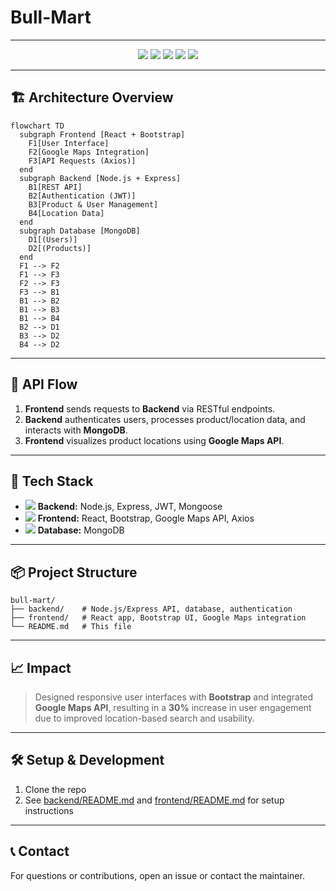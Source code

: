 # Bull-Mart

---

<p align="center">
  <img src="https://img.shields.io/badge/Node.js-Backend-green?logo=node.js" />
  <img src="https://img.shields.io/badge/React-Frontend-blue?logo=react" />
  <img src="https://img.shields.io/badge/Bootstrap-UI-purple?logo=bootstrap" />
  <img src="https://img.shields.io/badge/Google%20Maps-API-red?logo=googlemaps" />
  <img src="https://img.shields.io/badge/MongoDB-Database-brightgreen?logo=mongodb" />
</p>

---

## 🏗️ Architecture Overview

```mermaid
flowchart TD
  subgraph Frontend [React + Bootstrap]
    F1[User Interface]
    F2[Google Maps Integration]
    F3[API Requests (Axios)]
  end
  subgraph Backend [Node.js + Express]
    B1[REST API]
    B2[Authentication (JWT)]
    B3[Product & User Management]
    B4[Location Data]
  end
  subgraph Database [MongoDB]
    D1[(Users)]
    D2[(Products)]
  end
  F1 --> F2
  F1 --> F3
  F2 --> F3
  F3 --> B1
  B1 --> B2
  B1 --> B3
  B1 --> B4
  B2 --> D1
  B3 --> D2
  B4 --> D2
```

---

## 🔗 API Flow

1. **Frontend** sends requests to **Backend** via RESTful endpoints.
2. **Backend** authenticates users, processes product/location data, and interacts with **MongoDB**.
3. **Frontend** visualizes product locations using **Google Maps API**.

---

## 🚀 Tech Stack

- <img src="https://img.shields.io/badge/Node.js-Express-green?logo=node.js" /> **Backend:** Node.js, Express, JWT, Mongoose
- <img src="https://img.shields.io/badge/React-Bootstrap-blue?logo=react" /> **Frontend:** React, Bootstrap, Google Maps API, Axios
- <img src="https://img.shields.io/badge/MongoDB-Database-brightgreen?logo=mongodb" /> **Database:** MongoDB

---

## 📦 Project Structure

```
bull-mart/
├── backend/    # Node.js/Express API, database, authentication
├── frontend/   # React app, Bootstrap UI, Google Maps integration
└── README.md   # This file
```

---

## 📈 Impact

> Designed responsive user interfaces with **Bootstrap** and integrated **Google Maps API**, resulting in a **30%** increase in user engagement due to improved location-based search and usability.

---

## 🛠️ Setup & Development

1. Clone the repo
2. See [backend/README.md](./backend/README.md) and [frontend/README.md](./frontend/README.md) for setup instructions

---

## 📞 Contact

For questions or contributions, open an issue or contact the maintainer. 